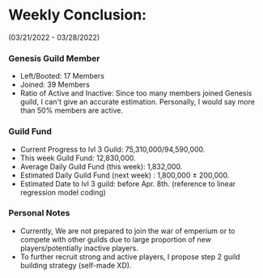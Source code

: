# Weekly Conclusion:
(03/21/2022 - 03/28/2022)
### Genesis Guild Member
 - Left/Booted: 17 Members
 - Joined: 39 Members
 - Ratio of Active and Inactive: Since too many members joined Genesis guild, I can't give an accurate estimation. Personally, I would say more than 50% members are active.
### Guild Fund
 - Current Progress to lvl 3 Guild: 75,310,000/94,590,000. 
 - This week Guild Fund: 12,830,000. 
 - Average Daily Guild Fund (this week): 1,832,000.
 - Estimated Daily Guild Fund (next week) : 1,800,000 ± 200,000.
 - Estimated Date to lvl 3 guild: before Apr. 8th. (reference to linear regression model coding)

### Personal Notes
 - Currently, We are not prepared to join the war of emperium or to compete with other guilds due to large proportion of new players/potentially inactive players.
 - To further recruit strong and active players, I propose step 2 guild building strategy (self-made XD).
